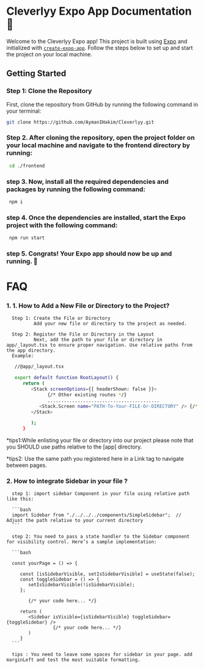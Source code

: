 # Cleverlyy Expo App Documentation 👋

Welcome to the Cleverlyy Expo app! This project is built using [Expo](https://expo.dev) and initialized with [`create-expo-app`](https://www.npmjs.com/package/create-expo-app). Follow the steps below to set up and start the project on your local machine.

## Getting Started

### Step 1: Clone the Repository

First, clone the repository from GitHub by running the following command in your terminal:

```bash
git clone https://github.com/AymanIHakim/Cleverlyy.git
```

### Step 2. After cloning the repository, open the project folder on your local machine and navigate to the frontend directory by running:

```bash
 cd ./frontend
```

### step 3. Now, install all the required dependencies and packages by running the following command:

```bash
 npm i
```

### step 4. Once the dependencies are installed, start the Expo project with the following command:

```bash
 npm run start
```

### step 5. Congrats! Your Expo app should now be up and running. 🎉

# FAQ

### 1. 1. How to Add a New File or Directory to the Project?

      Step 1: Create the File or Directory
              Add your new file or directory to the project as needed.

      Step 2: Register the File or Directory in the Layout
              Next, add the path to your file or directory in app/_layout.tsx to ensure proper navigation. Use relative paths from the app directory.
      Example:

```bash
   //@app/_layout.tsx

   export default function RootLayout() {
      return (
         <Stack screenOptions={{ headerShown: false }}>
               {/* Other existing routes */}
               .........................................
            <Stack.Screen name="PATH-To-Your-FILE-Or-DIRECTORY" /> {/* Use this path for navigation */}
         </Stack>

         );
      }

```

\*tips1:While enlisting your file or directory into our project please note that you SHOULD use paths relative to the [app] directory.

\*tips2: Use the same path you registered here in a Link tag to navigate between pages.

### 2. How to integrate Sidebar in your file ?

      step 1: import sidebar Component in your file using relative path like this:

      ```bash
      import Sidebar from "./../../../components/SimpleSidebar";  // Adjust the path relative to your current directory
      ```

      step 2: You need to pass a state handler to the Sidebar component for visibility control. Here’s a sample implementation:

      ```bash

      const yourPage = () => {

         const [isSidebarVisible, setIsSidebarVisible] = useState(false);
         const toggleSidebar = () => {
            setIsSidebarVisible(!isSidebarVisible);
         };

            {/* your code here... */}

         return (
            <Sidebar isVisible={isSidebarVisible} toggleSidebar={toggleSidebar} />
                     {/* your code here... */}
            )
         }
      ```

      tips : You need to leave some spaces for sidebar in your page. add marginLeft and test the most suitable formatting.

